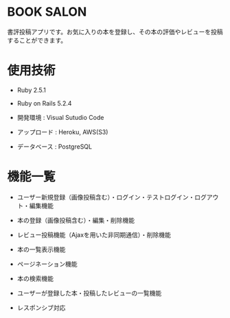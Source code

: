 # BOOK SALON

書評投稿アプリです。お気に入りの本を登録し、その本の評価やレビューを投稿することができます。

# 使用技術

- Ruby 2.5.1

- Ruby on Rails 5.2.4

- 開発環境 : Visual Sutudio Code

- アップロード : Heroku, AWS(S3)

- データベース : PostgreSQL

# 機能一覧

- ユーザー新規登録（画像投稿含む）・ログイン・テストログイン・ログアウト・編集機能

- 本の登録（画像投稿含む）・編集・削除機能

- レビュー投稿機能（Ajaxを用いた非同期通信）・削除機能

- 本の一覧表示機能

- ページネーション機能

- 本の検索機能

- ユーザーが登録した本・投稿したレビューの一覧機能

- レスポンシブ対応
